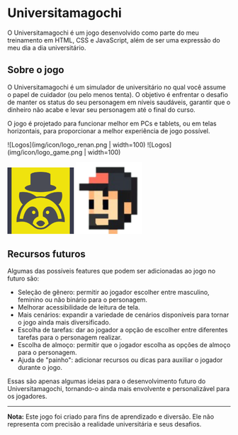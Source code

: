 # Universitamagochi

O Universitamagochi é um jogo desenvolvido como parte do meu treinamento em HTML, CSS e JavaScript, além de ser uma expressão do meu dia a dia universitário.

## Sobre o jogo

O Universitamagochi é um simulador de universitário no qual você assume o papel de cuidador (ou pelo menos tenta). O objetivo é enfrentar o desafio de manter os status do seu personagem em níveis saudáveis, garantir que o dinheiro não acabe e levar seu personagem até o final do curso.

O jogo é projetado para funcionar melhor em PCs e tablets, ou em telas horizontais, para proporcionar a melhor experiência de jogo possível.

![Logos](img/icon/logo_renan.png | width=100) ![Logos](img/icon/logo_game.png | width=100)

<img src="img/icon/logo_renan.png" alt= “” width="150">

<img src="img/icon/logo_game.png" alt= “” width="150">


## Recursos futuros

Algumas das possíveis features que podem ser adicionadas ao jogo no futuro são:

- Seleção de gênero: permitir ao jogador escolher entre masculino, feminino ou não binário para o personagem.
- Melhorar acessibilidade de leitura de tela.
- Mais cenários: expandir a variedade de cenários disponíveis para tornar o jogo ainda mais diversificado.
- Escolha de tarefas: dar ao jogador a opção de escolher entre diferentes tarefas para o personagem realizar.
- Escolha de almoço: permitir que o jogador escolha as opções de almoço para o personagem.
- Ajuda de "painho": adicionar recursos ou dicas para auxiliar o jogador durante o jogo.

Essas são apenas algumas ideias para o desenvolvimento futuro do Universitamagochi, tornando-o ainda mais envolvente e personalizável para os jogadores.

---
**Nota:** Este jogo foi criado para fins de aprendizado e diversão. Ele não representa com precisão a realidade universitária e seus desafios.
